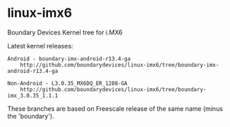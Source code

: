 linux-imx6
==========

Boundary Devices Kernel tree for i.MX6

Latest kernel releases:

	Android - boundary-imx-android-r13.4-ga
		http://github.com/boundarydevices/linux-imx6/tree/boundary-imx-android-r13.4-ga

	Non-Android - L3.0.35_MX6DQ_ER_1208-GA
		http://github.com/boundarydevices/linux-imx6/tree/boundary-imx_3.0.35_1.1.1

These branches are based on Freescale release of the same name (minus the 'boundary').